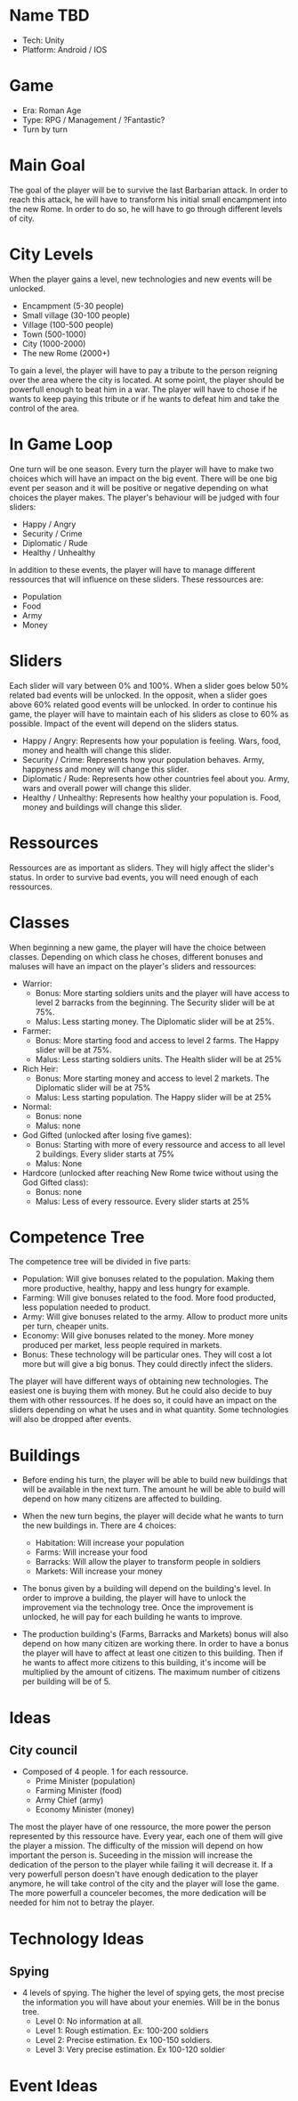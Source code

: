 # Name TBD
  - Tech: Unity
  - Platform: Android / IOS

# Game
  - Era: Roman Age
  - Type: RPG / Management / ?Fantastic?
  - Turn by turn
  
# Main Goal
The goal of the player will be to survive the last Barbarian attack. In order to reach this attack, he will have to transform his initial small encampment into the new Rome. In order to do so, he will have to go through different levels of city.
  
# City Levels
When the player gains a level, new technologies and new events will be unlocked.
  - Encampment (5-30 people)
  - Small village (30-100 people)
  - Village (100-500 people)
  - Town (500-1000)
  - City (1000-2000)
  - The new Rome (2000+)
  
To gain a level, the player will have to pay a tribute to the person reigning over the area where the city is located. At some point, the player should be powerfull enough to beat him in a war. The player will have to chose if he wants to keep paying this tribute or if he wants to defeat him and take the control of the area.
    
# In Game Loop
One turn will be one season. Every turn the player will have to make two choices which will have an impact on the big event. There will be one big event per season and it will be positive or negative depending on what choices the player makes. The player's behaviour will be judged with four sliders:
  - Happy / Angry
  - Security / Crime
  - Diplomatic / Rude
  - Healthy / Unhealthy
  
In addition to these events, the player will have to manage different ressources that will influence on these sliders. These ressources are:
  - Population
  - Food
  - Army
  - Money
  
# Sliders
Each slider will vary between 0% and 100%. When a slider goes below 50% related bad events will be unlocked. In the opposit, when a slider goes above 60% related good events will be unlocked. In order to continue his game, the player will have to maintain each of his sliders as close to 60% as possible. Impact of the event will depend on the sliders status.
- Happy / Angry: Represents how your population is feeling. Wars, food, money and health will change this slider.
- Security / Crime: Represents how your population behaves. Army, happyness and money will change this slider.
- Diplomatic / Rude: Represents how other countries feel about you. Army, wars and overall power will change this slider.
- Healthy / Unhealthy: Represents how healthy your population is. Food, money and buildings will change this slider.

# Ressources
Ressources are as important as sliders. They will higly affect the slider's status. In order to survive bad events, you will need enough of each ressources. 

# Classes
When beginning a new game, the player will have the choice between classes. Depending on which class he choses, different bonuses and maluses will have an impact on the player's sliders and ressources:
  - Warrior:
    - Bonus: More starting soldiers units and the player will have access to level 2 barracks from the beginning. The Security slider       will be at 75%.
    - Malus: Less starting money. The Diplomatic slider will be at 25%.
  - Farmer: 
    - Bonus: More starting food and access to level 2 farms. The Happy slider will be at 75%.
    - Malus: Less starting soldiers units. The Health slider will be at 25%
  - Rich Heir:
    - Bonus: More starting money and access to level 2 markets. The Diplomatic slider will be at 75%
    - Malus: Less starting population. The Happy slider will be at 25%
  - Normal:
    - Bonus: none
    - Malus: none
  - God Gifted (unlocked after losing five games):
    - Bonus: Starting with more of every ressource and access to all level 2 buildings. Every slider starts at 75%
    - Malus: None
  - Hardcore (unlocked after reaching New Rome twice without using the God Gifted class):
    - Bonus: none
    - Malus: Less of every ressource. Every slider starts at 25%
  
# Competence Tree
The competence tree will be divided in five parts:
  - Population: Will give bonuses related to the population. Making them more productive, healthy, happy and less hungry for example.
  - Farming: Will give bonuses related to the food. More food producted, less population needed to product.
  - Army: Will give bonuses related to the army. Allow to product more units per turn, cheaper units.
  - Economy: Will give bonuses related to the money. More money produced per market, less people required in markets.
  - Bonus: These technology will be particular ones. They will cost a lot more but will give a big bonus. They could directly infect the   sliders.
  
The player will have different ways of obtaining new technologies. The easiest one is buying them with money. But he could also decide to buy them with other ressources. If he does so, it could have an impact on the sliders depending on what he uses and in what quantity. Some technologies will also be dropped after events.
  
# Buildings
- Before ending his turn, the player will be able to build new buildings that will be available in the next turn. The amount he will be able to build will depend on how many citizens are affected to building.

- When the new turn begins, the player will decide what he wants to turn the new buildings in. There are 4 choices:
  - Habitation: Will increase your population
  - Farms: Will increase your food
  - Barracks: Will allow the player to transform people in soldiers
  - Markets: Will increase your money
  
- The bonus given by a building will depend on the building's level. In order to improve a building, the player will have to unlock the   improvement via the technology tree. Once the improvement is unlocked, he will pay for each building he wants to improve.

- The production building's (Farms, Barracks and Markets) bonus will also depend on how many citizen are working there. In order to have   a bonus the player will have to affect at least one citizen to this building. Then if he wants to affect more citizens to this           building, it's income will be multiplied by the amount of citizens. The maximum number of citizens per building will be of 5.

# Ideas
## City council
- Composed of 4 people. 1 for each ressource.
  - Prime Minister (population)
  - Farming Minister (food)
  - Army Chief (army)
  - Economy Minister (money)
  
The most the player have of one ressource, the more power the person represented by this ressource have. Every year, each one of them will give the player a mission. The difficulty of the mission will depend on how important the person is. Suceeding in the mission will increase the dedication of the person to the player while failing it will decrease it. If a very powerfull person doesn't have enough dedication to the player anymore, he will take control of the city and the player will lose the game. The more powerfull a counceler becomes, the more dedication will be needed for him not to betray the player.

# Technology Ideas
## Spying 
- 4 levels of spying. The higher the level of spying gets, the most precise the information you will have about your enemies. Will be in the bonus tree.
  - Level 0: No information at all.
  - Level 1: Rough estimation. Ex: 100-200 soldiers
  - Level 2: Precise estimation. Ex 100-150 soldiers.
  - Level 3: Very precise estimation. Ex 100-120 soldier

# Event Ideas

